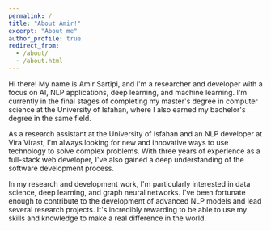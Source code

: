 ```yaml
---
permalink: /
title: "About Amir!"
excerpt: "About me"
author_profile: true
redirect_from: 
  - /about/
  - /about.html
---
```


Hi there! My name is Amir Sartipi, and I'm a researcher and developer with a focus on AI, NLP applications, deep learning, and machine learning. I'm currently in the final stages of completing my master's degree in computer science at the University of Isfahan, where I also earned my bachelor's degree in the same field.

As a research assistant at the University of Isfahan and an NLP developer at Vira Virast, I'm always looking for new and innovative ways to use technology to solve complex problems. With three years of experience as a full-stack web developer, I've also gained a deep understanding of the software development process.

In my research and development work, I'm particularly interested in data science, deep learning, and graph neural networks. I've been fortunate enough to contribute to the development of advanced NLP models and lead several research projects. It's incredibly rewarding to be able to use my skills and knowledge to make a real difference in the world.